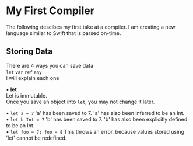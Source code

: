 # My First Compiler
The following descibes my first take at a compiler. I am creating a new language similar to Swift that is parsed on-time.


## Storing Data
There are 4 ways you can save data<br>
```let``` ```var``` ```ref``` ```any```<br>
I will explain each one

• **let**<br>
Let is immutable.<br>
Once you save an object into ```let```, you may not change it later.

• ```let a = 7``` 'a' has been saved to 7. 'a' has also been inferred to be an Int.<br>
• ```let b Int = 7``` 'b' has been saved to 7. 'b' has also been explicitly defined to be an Int.<br>
• ```let foo = 7; foo = 8``` This throws an error, because values stored using 'let' cannot be redefined.

